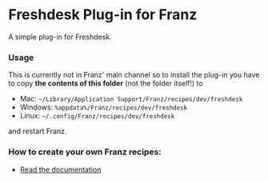 # Freshdesk Plug-in for Franz

A simple plug-in for Freshdesk.

### Usage

This is currently not in Franz' main channel so to install the plug-in you have
to copy **the contents of this folder** (not the folder itself!) to

* Mac: `~/Library/Application Support/Franz/recipes/dev/freshdesk`
* Windows: `%appdata%/Franz/recipes/dev/freshdesk`
* Linux: `~/.config/Franz/recipes/dev/freshdesk`

and restart Franz.

### How to create your own Franz recipes:
* [Read the documentation](https://github.com/meetfranz/plugins)
